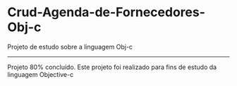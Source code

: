 # Crud-Agenda-de-Fornecedores-Obj-c
Projeto de estudo sobre a linguagem Obj-c

----

Projeto 80% concluído.
Este projeto foi realizado para fins de estudo da linguagem Objective-c
